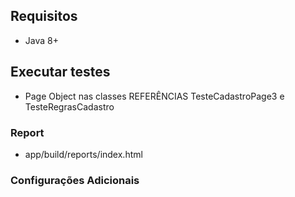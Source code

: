 ## Requisitos
- Java 8+

## Executar testes
- Page Object nas classes REFERÊNCIAS TesteCadastroPage3 e TesteRegrasCadastro

### Report
- app/build/reports/index.html


### Configurações Adicionais
